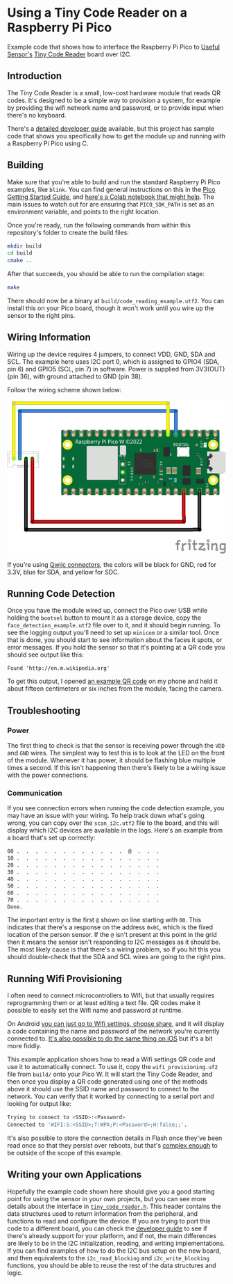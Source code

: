 # Using a Tiny Code Reader on a Raspberry Pi Pico

Example code that shows how to interface the Raspberry Pi Pico to [Useful 
Sensor's](https://usefulsensors.com) 
[Tiny Code Reader](https://usfl.ink/tcr) board over I2C.

## Introduction

The Tiny Code Reader is a small, low-cost hardware module that reads QR codes.
It's designed to be a simple way to provision a system, for example by providing the wifi network name and password, or to provide input when there's
no keyboard. 

There's a [detailed developer guide](https://usfl.ink/tcr_dev)
available, but this project has sample code that shows you specifically how to 
get the module up and running with a Raspberry Pi Pico using C.

## Building

Make sure that you're able to build and run the standard Raspberry Pi Pico
examples, like `blink`. You can find general instructions on this in the 
[Pico Getting Started Guide](https://datasheets.raspberrypi.com/pico/getting-started-with-pico.pdf),
and [here's a Colab notebook that might help](https://usfl.ink/pico_blink_colab).
The main issues to watch out for are ensuring that `PICO_SDK_PATH` is set as an
environment variable, and points to the right location.

Once you're ready, run the following commands from within this repository's
folder to create the build files:

```bash
mkdir build
cd build
cmake ..
```

After that succeeds, you should be able to run the compilation stage:

```bash
make
```

There should now be a binary at `build/code_reading_example.utf2`. You can
install this on your Pico board, though it won't work until you wire up the
sensor to the right pins.

## Wiring Information

Wiring up the device requires 4 jumpers, to connect VDD, GND, SDA and SCL. The 
example here uses I2C port 0, which is assigned to GPIO4 (SDA, pin 6) and GPIO5
(SCL, pin 7) in software. Power is supplied from 3V3(OUT) (pin 36), with ground
attached to GND (pin 38).

Follow the wiring scheme shown below:

![Wiring diagram for Person Sensor/Pico](pico_person_sensor_bb.png)

If you're using [Qwiic connectors](https://www.sparkfun.com/qwiic), the colors 
will be black for GND, red for 3.3V, blue for SDA, and yellow for SDC.

## Running Code Detection

Once you have the module wired up, connect the Pico over USB while holding the
`bootsel` button to mount it as a storage device, copy the 
`face_detection_example.utf2` file over to it, and it should begin running. To 
see the logging output you'll need to set up `minicom` or a similar tool. Once
that is done, you should start to see information about the faces it spots, or
error messages. If you hold the sensor so that it's pointing at a QR code
you should see output like this:

```
Found 'http://en.m.wikipedia.org'
```
To get this output, I opened [an example QR code](https://en.wikipedia.org/wiki/QR_code#/media/File:QR_code_for_mobile_English_Wikipedia.svg)
on my phone and held it about fifteen centimeters or six inches from the 
module, facing the camera.

## Troubleshooting

### Power

The first thing to check is that the sensor is receiving power through the
`VDD` and `GND` wires. The simplest way to test this is to look at the LED on
the front of the module. Whenever it has power, it should be flashing blue
multiple times a second. If this isn't happening then there's likely to be a
wiring issue with the power connections.

### Communication

If you see connection errors when running the code detection example, you may
have an issue with your wiring. To help track down what's going wrong, you can
copy over the `scan_i2c.utf2` file to the board, and this will display which
I2C devices are available in the logs. Here's an example from a board that's set
up correctly:

```
00 .  .  .  .  .  .  .  .  .  .  .  .  @  .  .  .
10 .  .  .  .  .  .  .  .  .  .  .  .  .  .  .  .
20 .  .  .  .  .  .  .  .  .  .  .  .  .  .  .  .
30 .  .  .  .  .  .  .  .  .  .  .  .  .  .  .  .
40 .  .  .  .  .  .  .  .  .  .  .  .  .  .  .  .
50 .  .  .  .  .  .  .  .  .  .  .  .  .  .  .  .
60 .  .  .  .  .  .  .  .  .  .  .  .  .  .  .  .
70 .  .  .  .  .  .  .  .  .  .  .  .  .  .  .  .
Done.
```

The important entry is the first `@` shown on line starting with `00`. This
indicates that there's a response on the address `0x0C`, which is the fixed
location of the person sensor. If the `@` isn't present at this point in the
grid then it means the sensor isn't responding to I2C messages as it should be.
The most likely cause is that there's a wiring problem, so if you hit this you
should double-check that the SDA and SCL wires are going to the right pins.

## Running Wifi Provisioning

I often need to connect microcontrollers to Wifi, but that usually requires
reprogramming them or at least editing a text file. QR codes make it possible
to easily set the Wifi name and password at runtime.

On Android [you can just go to Wifi settings, choose share](https://www.theverge.com/23561652/android-ios-wifi-password-share-how-to),
and it will display a code containing the name and password of the network
you're currently connected to. [It's also possible to do the same thing on iOS](https://osxdaily.com/2021/07/08/how-share-wi-fi-password-qr-code-shortcuts/)
but it's a bit more fiddly.

This example application shows how to read a Wifi settings QR code and use it
to automatically connect. To use it, copy the `wifi_provisioning.uf2` file from
`build/` onto your Pico W. It will start the Tiny Code Reader, and then once 
you display a QR code generated using one of the methods above it should use 
the SSID name and password to connect to the network. You can verify that it
worked by connecting to a serial port and looking for output like:

```bash
Trying to connect to <SSID>:<Password>
Connected to 'WIFI:S:<SSID>;T:WPA;P:<Password>;H:false;;'.
```

It's also possible to store the connection details in Flash once they've been
read once so that they persist over reboots, but that's [complex enough](https://kevinboone.me/picoflash.html?i=1)
to be outside of the scope of this example.

## Writing your own Applications

Hopefully the example code shown here should give you a good starting point for
using the sensor in your own projects, but you can see more details about the
interface in [`tiny_code_reader.h`](https://github.com/usefulsensors/tiny_code_reader_pico_c/blob/main/tiny_code_reader.h).
This header contains the data structures used to return information from the
peripheral, and functions to read and configure the device.
If you are trying to port this code to a different board, you can check the
[developer guide](https://usfl.ink/tcr_dev) to see if there's already support
for your platform, and if not, the main differences are likely to be in the I2C
initialization, reading, and writing implementations. If you can find examples
of how to do the I2C bus setup on the new board, and then equivalents to the
`i2c_read_blocking` and `i2c_write_blocking` functions, you should be able to
reuse the rest of the data structures and logic.
